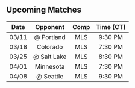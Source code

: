 ## Upcoming Matches
Date|Opponent|Comp|Time (CT)
:-:|:-:|:-:|:-:
03/11|@ Portland|MLS|9:30 PM 
03/18|Colorado|MLS|7:30 PM 
03/25|@ Salt Lake|MLS|8:30 PM 
04/01|Minnesota|MLS|7:30 PM 
04/08|@ Seattle|MLS|9:30 PM 
